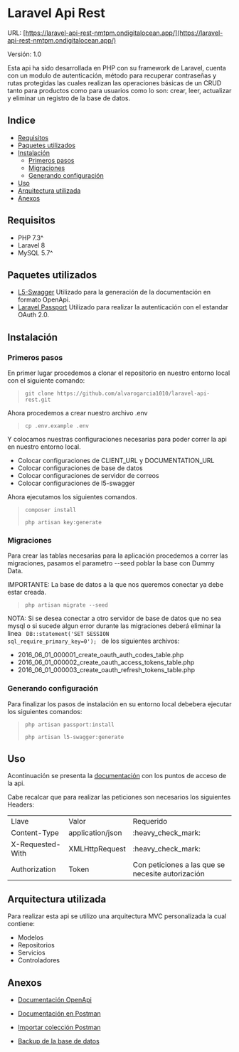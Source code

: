 # Laravel Api Rest
URL: [https://laravel-api-rest-nmtpm.ondigitalocean.app/](https://laravel-api-rest-nmtpm.ondigitalocean.app/)

Versión: 1.0

Esta api ha sido desarrollada en PHP con su framework de Laravel, cuenta con un modulo de autenticación, método para recuperar contraseñas y rutas protegidas las cuales realizan las operaciones básicas de un CRUD tanto para productos como para usuarios como lo son: crear, leer, actualizar y eliminar un registro de la base de datos.

## Indice
  - [Requisitos](#requisitos)
  - [Paquetes utilizados](#paquetes-utilizados)
  - [Instalación](#instalación)
    - [Primeros pasos](#primeros-pasos)
    - [Migraciones](#migraciones)
    - [Generando configuración](#generando-configuración)
  - [Uso](#uso)
  - [Arquitectura utilizada](#arquitectura-utilizada)
  - [Anexos](#anexos)

## Requisitos

- PHP 7.3^
- Laravel 8
- MySQL 5.7^

## Paquetes utilizados

- [L5-Swagger](https://github.com/DarkaOnLine/L5-Swagger)
Utilizado para la generación de la documentación en formato OpenApi.
- [Laravel Passport](https://github.com/laravel/passport)
Utilizado para realizar la autenticación con el estandar OAuth 2.0.

## Instalación

### Primeros pasos

En primer lugar procedemos a clonar el repositorio en nuestro entorno local con el siguiente comando:

> ``git clone https://github.com/alvarogarcia1010/laravel-api-rest.git``

Ahora procedemos a crear nuestro archivo .env
> ``cp .env.example .env``

Y colocamos nuestras configuraciones necesarias para poder correr la api en nuestro entorno local.
- Colocar configuraciones de CLIENT_URL y DOCUMENTATION_URL
- Colocar configuraciones de base de datos
- Colocar configuraciones de servidor de correos
- Colocar configuraciones de l5-swagger

Ahora ejecutamos los siguientes comandos.

> ``composer install``
> 
> ``php artisan key:generate``

### Migraciones
Para crear las tablas necesarias para la aplicación procedemos a correr las migraciones, pasamos el parametro --seed poblar la base con Dummy Data.

IMPORTANTE: La base de datos a la que nos queremos conectar ya debe estar creada.
> ``php artisan migrate --seed``

NOTA: Si se desea conectar a otro servidor de base de datos que no sea mysql o si sucede algun error durante las migraciones deberá eliminar la linea
<code>
    DB::statement('SET SESSION sql_require_primary_key=0');
</code>
de los siguientes archivos:
- 2016_06_01_000001_create_oauth_auth_codes_table.php
- 2016_06_01_000002_create_oauth_access_tokens_table.php
- 2016_06_01_000003_create_oauth_refresh_tokens_table.php

### Generando configuración

Para finalizar los pasos de instalación en su entorno local debebera ejecutar los siguientes comandos:

> ``php artisan passport:install``
> 
> ``php artisan l5-swagger:generate``

## Uso

Acontinuación se presenta la [documentación](https://laravel-api-rest-nmtpm.ondigitalocean.app/api/documentation) con los puntos de acceso de la api.

Cabe recalcar que para realizar las peticiones son necesarios los siguientes Headers:

<table>
  <tr>
    <td>Llave</td>
    <td>Valor</td>
    <td>Requerido</td>
  </tr>
  <tr>
    <td>Content-Type</td>
    <td>application/json</td>
    <td>:heavy_check_mark:</td>
  </tr>
  <tr>
    <td>X-Requested-With</td>
    <td>XMLHttpRequest</td>
    <td>:heavy_check_mark:</td>
  </tr>
  <tr>
    <td>Authorization</td>
    <td>Token</td>
    <td>Con peticiones a las que se necesite autorización</td>
  </tr>
</table>


## Arquitectura utilizada

Para realizar esta api se utilizo una arquitectura MVC personalizada la cual contiene:
- Modelos
- Repositorios
- Servicios
- Controladores

## Anexos

- [Documentación OpenApi](https://laravel-api-rest-nmtpm.ondigitalocean.app/api/documentation)

- [Documentación en Postman](https://documenter.getpostman.com/view/5842059/TVYKaw9h)
  
- [Importar colección Postman](https://www.getpostman.com/collections/f49bcdcb9e0e4bb44a4f)

- [Backup de la base de datos](https://drive.google.com/file/d/18sPXzsJaYkSIpIVl8Sjpg9msUW3aofse/view?usp=sharing)
